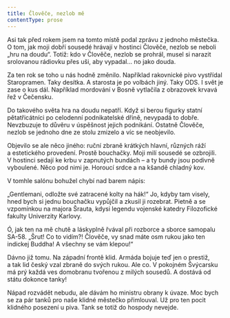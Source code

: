 ```yaml
---
title: Člověče, nezlob mě
contentType: prose
---
```


  

Asi tak před rokem jsem na tomto místě podal zprávu z jednoho městečka. O tom, jak moji dobří sousedé hrávají v hostinci Člověče, nezlob se neboli „hru na doudu“. Totiž: kdo v Člověče, nezlob se prohrál, musel si narazit srolovanou rádiovku přes uši, aby vypadal… no jako douda.

Za ten rok se toho u nás hodně změnilo. Například rakovnické pivo vystřídal Staropramen. Taky desítka. A starosta je po volbách jiný. Taky ODS. I svět je zase o kus dál. Například mordování v Bosně vytlačila z obrazovek krvavá řež v Čečensku.

Do takového světa hra na doudu nepatří. Když si berou figurky statní pětatřicátníci po celodenní podnikatelské dřině, nevypadá to dobře. Nevzbuzuje to důvěru v úspěšnost jejich podnikání. Ostatně Člověče, nezlob se jednoho dne ze stolu zmizelo a víc se neobjevilo.

Objevilo se ale něco jiného: ruční zbraně krátkých hlavní, různých ráží a estetického provedení. Prostě bouchačky. Moji milí sousedé se ozbrojili. V hostinci sedají ke krbu v zapnutých bundách – a ty bundy jsou podivně vyboulené. Něco pod nimi je. Horoucí srdce a na kšandě chladný kov.

V tomhle salónu bohužel chybí nad barem nápis:

„Gentlemani, odložte své zatracené kolty na hák!“ Jo, kdyby tam visely, hned bych si jednu bouchačku vypůjčil a zkusil ji rozebrat. Pietně a se vzpomínkou na majora Šrauta, kdysi legendu vojenské katedry Filozofické fakulty Univerzity Karlovy.

Ó, jak ten na mě chutě a láskyplně řvával při rozborce a sborce samopalu SA-58. „Šrut! Co to vidím?! Člověče, vy snad máte osm rukou jako ten indickej Buddha! A všechny se vám klepou!“

Dávno již tomu. Na západní frontě klid. Armáda bojuje teď jen o prestiž, a tak lid český vzal zbraně do svých rukou. Ale co. V pokojném Švýcarsku má prý každá ves domobranu tvořenou z milých sousedů. A dostává od státu dokonce tanky!

Nápad rozvádět nebudu, ale dávám ho ministru obrany k úvaze. Moc bych se za pár tanků pro naše klidné městečko přimlouval. Už pro ten pocit klidného posezení u piva. Tank se totiž do hospody nevejde.
